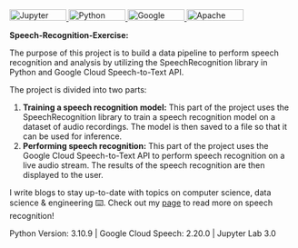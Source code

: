 <a href="https://jupyter.org">
    <img src="https://img.shields.io/badge/jupyter-%23FA0F00.svg?style=for-the-badge&logo=jupyter&logoColor=white" alt="Jupyter Notebook" width="100" height="20">
</a>

<a href="https://www.python.org">
    <img src="https://img.shields.io/badge/python-3670A0?style=for-the-badge&logo=python&logoColor=ffdd54" alt="Python" width="100" height="20">
</a>

<a href="https://cloud.google.com">
    <img src="https://img.shields.io/badge/GoogleCloud-%234285F4.svg?style=for-the-badge&logo=google-cloud&logoColor=white" alt="Google Cloud" width="100" height="20">
</a>

<a href="https://www.apache.org">
    <img src="https://img.shields.io/badge/apache-%23D42029.svg?style=for-the-badge&logo=apache&logoColor=white" alt="Apache" width="100" height="20">
</a>

</p>

<p><b>Speech-Recognition-Exercise:</b></p>

<p>The purpose of this project is to build a data pipeline to perform speech recognition and analysis by utilizing the SpeechRecognition library in Python and Google Cloud Speech-to-Text API.</p>

<p>The project is divided into two parts:</p>
<ol>
  <li><b>Training a speech recognition model:</b> This part of the project uses the SpeechRecognition library to train a speech recognition model on a dataset of audio recordings. The model is then saved to a file so that it can be used for inference.</li>
    
  <li><b>Performing speech recognition:</b> This part of the project uses the Google Cloud Speech-to-Text API to perform speech recognition on a live audio stream. The results of the speech recognition are then displayed to the user.</li>
</ol>

<p> I write blogs to stay up-to-date with topics on computer science, data science & engineering ⌨️. Check out my <a href="https://medium.com/@jesus.cantu217" style="text-decoration: underline;"title=" Medium blog">page</a> to read more on speech recognition!</p>
</p>

<p>Python Version: 3.10.9 | Google Cloud Speech: 2.20.0 | Jupyter Lab 3.0</p>


